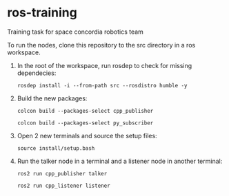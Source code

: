 # ros-training
Training task for space concordia robotics team

To run the nodes, clone this repository to the src directory in a ros workspace.

1. In the root of the workspace, run rosdep to check for missing dependecies:

    ```rosdep install -i --from-path src --rosdistro humble -y```

2. Build the new packages:

    ```colcon build --packages-select cpp_publisher```
  
    ```colcon build --packages-select py_subscriber```

3. Open 2 new terminals and source the setup files:

    ```source install/setup.bash```

4. Run the talker node in a terminal and a listener node in another terminal:
   
    ```ros2 run cpp_publisher talker```
    
    ```ros2 run cpp_listener listener```
